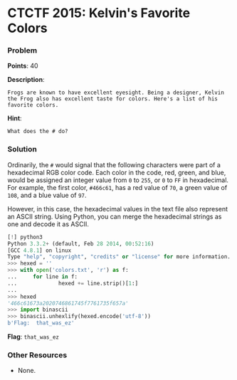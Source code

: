 # CTCTF 2015: Kelvin's Favorite Colors

### Problem

**Points**: 40

**Description**: 

```
Frogs are known to have excellent eyesight. Being a designer, Kelvin the Frog also has excellent taste for colors. Here's a list of his favorite colors.
```

**Hint**: 

```
What does the # do?
```

### Solution

Ordinarily, the `#` would signal that the following characters were part of a hexadecimal RGB color code. Each color in the code, red, green, and blue, would be assigned an integer value from `0` to `255`, or `0` to `FF` in hexadecimal. For example, the first color, `#466c61`, has a red value of `70`, a green value of `108`, and a blue value of `97`.

However, in this case, the hexadecimal values in the text file also represent an ASCII string. Using Python, you can merge the hexadecimal strings as one and decode it as ASCII.

```python
[!] python3
Python 3.3.2+ (default, Feb 28 2014, 00:52:16) 
[GCC 4.8.1] on linux
Type "help", "copyright", "credits" or "license" for more information.
>>> hexed = ''
>>> with open('colors.txt', 'r') as f:
...     for line in f:
...             hexed += line.strip()[1:]
... 
>>> hexed
'466c61673a2020746861745f7761735f657a'
>>> import binascii
>>> binascii.unhexlify(hexed.encode('utf-8'))
b'Flag:  that_was_ez'
```

**Flag**: `that_was_ez`

### Other Resources

* None.
